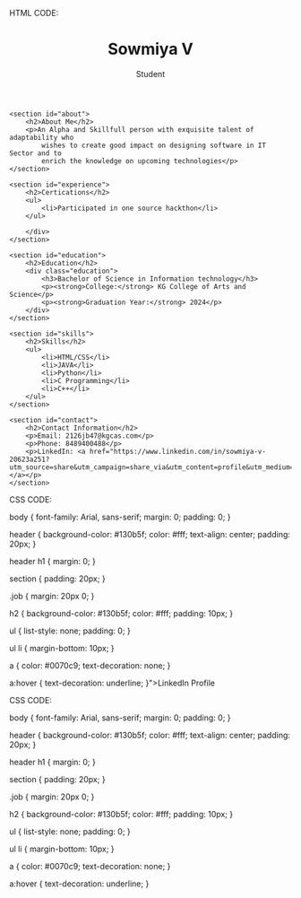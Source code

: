 HTML CODE:

<!DOCTYPE html>
<html lang="en">
<head>
    <meta charset="UTF-8">
    <meta name="viewport" content="width=device-width, initial-scale=1.0">
    <link rel="stylesheet" href="styles.css">
    <title>Your Resume Portfolio</title>
</head>

<body>
    <header>
        <h1>Sowmiya V</h1>
        <p>Student</p>
    </header>

    <section id="about">
        <h2>About Me</h2>
        <p>An Alpha and Skillfull person with exquisite talent of adaptability who
            wishes to create good impact on designing software in IT Sector and to
            enrich the knowledge on upcoming technologies</p>
    </section>

    <section id="experience">
        <h2>Certications</h2>
        <ul>
            <li>Participated in one source hackthon</li>
        </ul>
        
        </div>
    </section>

    <section id="education">
        <h2>Education</h2>
        <div class="education">
            <h3>Bachelor of Science in Information technology</h3>
            <p><strong>College:</strong> KG College of Arts and Science</p>
            <p><strong>Graduation Year:</strong> 2024</p>
        </div>
    </section>

    <section id="skills">
        <h2>Skills</h2>
        <ul>
            <li>HTML/CSS</li>
            <li>JAVA</li>
            <li>Python</li>
            <li>C Programming</li>
            <li>C++</li>
        </ul>
    </section>

    <section id="contact">
        <h2>Contact Information</h2>
        <p>Email: 2126jb47@kgcas.com</p>
        <p>Phone: 8489400488</p>
        <p>LinkedIn: <a href="https://www.linkedin.com/in/sowmiya-v-20623a251?utm_source=share&utm_campaign=share_via&utm_content=profile&utm_medium=android_app"</a></p>
    </section>
</body>
</html>




CSS CODE:


body {
    font-family: Arial, sans-serif;
    margin: 0;
    padding: 0;
}

header {
    background-color: #130b5f;
    color: #fff;
    text-align: center;
    padding: 20px;
}

header h1 {
    margin: 0;
}

section {
    padding: 20px;
}

.job {
    margin: 20px 0;
}

h2 {
    background-color: #130b5f;
    color: #fff;
    padding: 10px;
}

ul {
    list-style: none;
    padding: 0;
}

ul li {
    margin-bottom: 10px;
}

a {
    color: #0070c9;
    text-decoration: none;
}

a:hover {
    text-decoration: underline;
}">LinkedIn Profile</a></p>
    </section>
</body>
</html>




CSS CODE:


body {
    font-family: Arial, sans-serif;
    margin: 0;
    padding: 0;
}

header {
    background-color: #130b5f;
    color: #fff;
    text-align: center;
    padding: 20px;
}

header h1 {
    margin: 0;
}

section {
    padding: 20px;
}

.job {
    margin: 20px 0;
}

h2 {
    background-color: #130b5f;
    color: #fff;
    padding: 10px;
}

ul {
    list-style: none;
    padding: 0;
}

ul li {
    margin-bottom: 10px;
}

a {
    color: #0070c9;
    text-decoration: none;
}

a:hover {
    text-decoration: underline;
}
